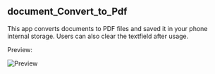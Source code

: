 ## document_Convert_to_Pdf

This app converts documents to PDF files and saved it in your phone internal storage. Users can also clear the textfield after usage.

Preview:

![Preview](https://media.giphy.com/media/kIRVubFkUtIAMz1XFR/giphy.gif)
